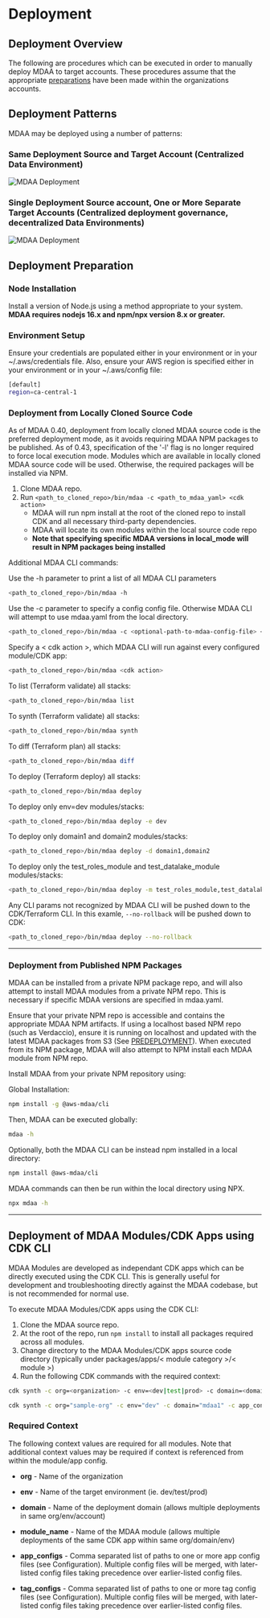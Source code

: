 # Deployment

## Deployment Overview

The following are procedures which can be executed in order to manually deploy MDAA to target accounts. These procedures assume that the appropriate [preparations](PREDEPLOYMENT.md) have been made within the organizations accounts.

## Deployment Patterns

MDAA may be deployed using a number of patterns:

### Same Deployment Source and Target Account (Centralized Data Environment)

![MDAA Deployment](docs/MDAA-Deployment-1.png)

### Single Deployment Source account, One or More Separate Target Accounts (Centralized deployment governance, decentralized Data Environments)

![MDAA Deployment](docs/MDAA-Deployment-2.png)

## Deployment Preparation

### Node Installation

Install a version of Node.js using a method appropriate to your system. **MDAA requires nodejs 16.x and npm/npx version 8.x or greater.**

### Environment Setup

Ensure your credentials are populated either in your environment or in your ~/.aws/credentials file.
Also, ensure your AWS region is specified either in your environment or in your ~/.aws/config file:

```bash
[default]
region=ca-central-1
```

### Deployment from Locally Cloned Source Code

As of MDAA 0.40, deployment from locally cloned MDAA source code is the preferred deployment mode, as it avoids requiring MDAA NPM packages to be published. As of 0.43, specification of the '-l' flag is no longer required to force local execution mode. Modules which are available in locally cloned MDAA source code will be used. Otherwise, the required packages will be installed via NPM.

1. Clone MDAA repo.
2. Run `<path_to_cloned_repo>/bin/mdaa -c <path_to_mdaa_yaml> <cdk action>`
   * MDAA will run npm install at the root of the cloned repo to install CDK and all necessary third-party dependencies.
   * MDAA will locate its own modules within the local source code repo
   * **Note that specifying specific MDAA versions in local_mode will result in NPM packages being installed**

Additional MDAA CLI commands:

Use the -h parameter to print a list of all MDAA CLI parameters

```bash
<path_to_cloned_repo>/bin/mdaa -h
```

Use the -c parameter to specify a config config file. Otherwise MDAA CLI will attempt to use mdaa.yaml from the local directory.

```bash
<path_to_cloned_repo>/bin/mdaa -c <optional-path-to-mdaa-config-file> <cdk action>
```

Specify a < cdk action >, which MDAA CLI will run against every configured module/CDK app:

```bash
<path_to_cloned_repo>/bin/mdaa <cdk action>
```

To list (Terraform validate) all stacks:

```bash
<path_to_cloned_repo>/bin/mdaa list
```

To synth (Terraform validate) all stacks:

```bash
<path_to_cloned_repo>/bin/mdaa synth
```

To diff (Terraform plan) all stacks:

```bash
<path_to_cloned_repo>/bin/mdaa diff
```

To deploy (Terraform deploy) all stacks:

```bash
<path_to_cloned_repo>/bin/mdaa deploy
```

To deploy only env=dev modules/stacks:

```bash
<path_to_cloned_repo>/bin/mdaa deploy -e dev
```

To deploy only domain1 and domain2 modules/stacks:

```bash
<path_to_cloned_repo>/bin/mdaa deploy -d domain1,domain2
```

To deploy only the test_roles_module and test_datalake_module modules/stacks:

```bash
<path_to_cloned_repo>/bin/mdaa deploy -m test_roles_module,test_datalake_module
```

Any CLI params not recognized by MDAA CLI will be pushed down to the CDK/Terraform CLI. In this examle, `--no-rollback` will be pushed down to CDK:

```bash
<path_to_cloned_repo>/bin/mdaa deploy --no-rollback
```

***

### Deployment from Published NPM Packages

MDAA can be installed from a private NPM package repo, and will also attempt to install MDAA modules from a private NPM repo. This is necessary if specific MDAA versions are specified in mdaa.yaml.

Ensure that your private NPM repo is accessible and contains the appropriate MDAA NPM artifacts. If using a localhost based NPM repo (such as Verdaccio), ensure it is running on localhost and updated with the latest MDAA packages from S3 (See [PREDEPLOYMENT](PREDEPLOYMENT.md)). When executed from its NPM package, MDAA will also attempt to NPM install each MDAA module from NPM repo.

Install MDAA from your private NPM repository using:

Global Installation:

```bash
npm install -g @aws-mdaa/cli
```

Then, MDAA can be executed globally:

```bash
mdaa -h
```

Optionally, both the MDAA CLI can be instead npm installed in a local directory:

```bash
npm install @aws-mdaa/cli
```

MDAA commands can then be run within the local directory using NPX.

```bash
npx mdaa -h
```

***

## Deployment of MDAA Modules/CDK Apps using CDK CLI

MDAA Modules are developed as independant CDK apps which can be directly executed using the CDK CLI. This is generally useful for development and troubleshooting directly against the MDAA codebase, but is not recommended for normal use.

To execute MDAA Modules/CDK apps using the CDK CLI:

1. Clone the MDAA source repo.
2. At the root of the repo, run `npm install` to install all packages required across all modules.
3. Change directory to the MDAA Modules/CDK apps source code directory (typically under packages/apps/< module category >/< module >)
4. Run the following CDK commands with the required context:

```bash
cdk synth -c org=<organization> -c env=<dev|test|prod> -c domain=<domain name> -c app_configs=<app_config_paths> -c tag_configs=<tag_config_paths> -c module_name=<module_name>
```

```bash
cdk synth -c org="sample-org" -c env="dev" -c domain="mdaa1" -c app_configs="warehouse.yaml" -c tag_configs="tags.yaml"  -c module_name="testing"
```

### Required Context

The following context values are required for all modules. Note that additional context values may be required if context is referenced from within the module/app config.

* **org** - Name of the organization

* **env** - Name of the target environment (ie. dev/test/prod)

* **domain** - Name of the deployment domain (allows multiple deployments in same org/env/account)

* **module_name** - Name of the MDAA module (allows multiple deployments of the same CDK app within same org/domain/env)

* **app_configs** - Comma separated list of paths to one or more app config files (see Configuration). Multiple config files will be merged, with later-listed config files taking precedence over earlier-listed config files.

* **tag_configs** - Comma separated list of paths to one or more tag config files (see Configuration). Multiple config files will be merged, with later-listed config files taking precedence over earlier-listed config files.
